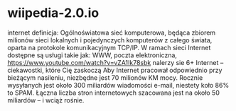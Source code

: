 # wiipedia-2.0.io
 internet definicja: 
Ogólnoświatowa sieć komputerowa, będąca zbiorem milionów sieci lokalnych i pojedynczych komputerów z całego świata, oparta na protokole komunikacyjnym TCP/IP. W ramach sieci Internet dostępne są usługi takie jak: WWW, poczta elektroniczna,</a>
https://www.youtube.com/watch?v=vZA1Ik78sbk
nalerzy sie 6+
Internet – ciekawostki, które Cię zaskoczą
Aby Internet pracował odpowiednio przy bieżącym nasileniu, niezbędne jest 70 milionów KM mocy. Rocznie wysyłanych jest około 300 miliardów wiadomości e-mail, niestety koło 86% to SPAM. Łączna liczba stron internetowych szacowana jest na około 50 miliardów – i wciąż rośnie.
